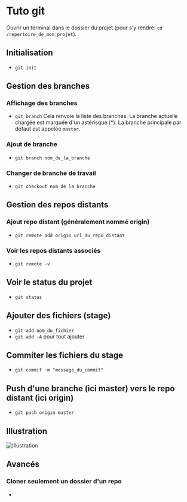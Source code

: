 # Tuto git

Ouvrir un terminal dans le dossier du projet (pour s'y rendre: ```cd /repertoire_de_mon_projet```).

## Initialisation

- ```git init```

## Gestion des branches 

### Affichage des branches

- ```git branch```
Cela renvoie la liste des branches. La branche actuelle chargée est marquée d'un astérisque (*).
La branche principale par défaut est appelée ```master```.

### Ajout de branche 

- ```git branch nom_de_la_branche```

### Changer de branche de travail

- ```git checkout nom_de_la_branche```

## Gestion des repos distants

### Ajout repo distant (généralement nommé origin)

- ```git remote add origin url_du_repo_distant```

### Voir les repos distants associés

- ```git remote -v```

## Voir le status du projet 

- ```git status```

## Ajouter des fichiers (stage)

- ```git add nom_du_fichier```
- ```git add -A``` pour tout ajouter

## Commiter les fichiers du stage

- ```git commit -m "message_du_commit"```

## Push d'une branche (ici master) vers le repo distant (ici origin)

- ```git push origin master```

## Illustration

![Illustration](https://user-images.githubusercontent.com/56133015/112811080-fc1bf580-907b-11eb-8e1e-2dd63788bc3c.jpg)

## Avancés

### Cloner seulement un dossier d'un repo 

- ```git clone depth 1 url_du_repo_a_cloner nom_dossier
